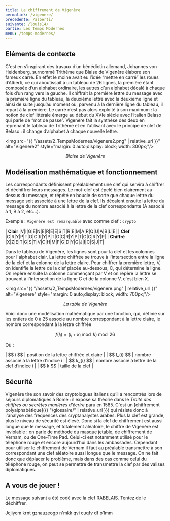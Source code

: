 ```yaml
---
title: Le chiffrement de Vigenère
permalink: /vigenere/
precedente: /alberti/
suivante: /louis14/
partie: Les Temps Modernes
menu: /temps-modernes/
---
```


## Eléments de contexte

C'est en s’inspirant des travaux d’un bénédictin allemand, Johannes von Heidenberg, surnommé Trithème que Blaise de Vigenère élabore son fameux carré. En effet le moine avait eu l’idée “mettre en carré” les roues d’Alberti, ce qui aboutissait à un tableau de 26 lignes, la première étant composée d’un alphabet ordinaire, les autres d’un alphabet décalé à chaque fois d’un rang vers la gauche. Il chiffrait la première lettre du message avec la première ligne du tableau, la deuxième lettre avec la deuxième ligne et ainsi de suite jusqu’au moment où, parvenu à la dernière ligne du tableau, il repart à la première. Le carré n’est pas alors exploité à son maximum : la notion de clef littérale émerge au début du XVIe siècle avec l’italien Belaso qui parle de “mot de passe”. Vigenère fait la synthèse des deux en reprenant le tableau de Trithème et en l’utilisant avec le principe de clef de Belaso : il change d’alphabet à chaque nouvelle lettre. 

<img src="{{ "/assets/2_TempsModernes/vigenere2.png" | relative_url }}" alt="Vigenere2" style="margin: 0 auto;display: block; width: 300px;"/>
<p align="center"> <em>Blaise de Vigenère</em> </p>

## Modélisation mathématique et fonctionnement

Les correspondants définissent préalablement une clef qui servira à chiffrer et déchiffrer leurs messages. Le mot-clef est épelé bien clairement au-dessus du message, et répété en boucle de sorte que chaque lettre du message soit associée à une lettre de la clef. Ils décalent ensuite la lettre du message du nombre associé à la lettre de la clef correspondante (A associé à 1, B à 2, etc…).

Exemple : `Vigenère est remarquable` avec comme clef : `crypto`


| **Clair**   |V|I|G|E|N|E|R|E|E|S|T|R|E|M|A|R|Q|U|A|B|L|E|
| **Clef**     |C|R|Y|P|T|O|C|R|Y|P|T|O|C|R|Y|P|T|O|C|R|Y|P|
| **Chiffré** |X|Z|E|T|G|S|T|V|C|H|M|F|G|D|Y|G|J|I|C|S|J|T|

Dans le tableau de Vigenère, les lignes sont pour la clef et les colonnes pour l'alphabet clair. La lettre chiffrée se trouve à l'intersection entre la ligne de la clef et la colonne de la lettre claire. Pour chiffrer la première lettre, V, on identifie la lettre de la clef placée au-dessous, C, qui détermine la ligne. On repère ensuite la colonne commençant par V et on repère la lettre se trouvant à l'intersection de la ligne C et de la colonne V, c'est bien X.

<img src="{{ "/assets/2_TempsModernes/vigenere.png" | relative_url }}" alt="Vigenere" style="margin: 0 auto;display: block; width: 700px;"/>
<p align="center"> <em>La table de Vigenère</em> </p>

Voici donc une modélisation mathématique par une fonction, qui, définie sur les entiers de 0 à 25 associe au nombre correspondant à la lettre claire, le nombre correspondant à la lettre chiffrée

$$ f(l_{i}) = (l_{i} + k_{i} \bmod k) \bmod 26 $$

Où :

| \$$ i $$ | position de la lettre chiffrée et claire |
| \$$ l_{i} $$ | nombre associé à la lettre d'indice i |
| \$$ k_{i} $$  |  nombre associé à lettre de la clef d’indice i |
| \$$ k $$ | taille de la clef |

## Sécurité

Vigenère tire son savoir des cryptologues italiens qu’il a rencontrés lors de séjours diplomatiques à Rome : il expose sa théorie dans le *Traité des chiffres ou secrètes manières d’écrire* paru en 1585. C'est un [chiffrement polyalphabétique]({{ "/glossaire/" | relative_url }}) qui résiste donc à l'analyse des fréquences des cryptanalystes arabes. Plus la clef est grande, plus le niveau de sécurité est élevé. Donc si la clef de chiffrement est aussi longue que le message, et totalement aléatoire, le chiffre de Vigenère est inviolable : on parle de méthode du masque jetable, de chiffrement de Vernam, ou de One-Time Pad. Celui-ci est notamment utilisé pour le téléphone rouge et encore aujourd’hui dans les ambassades. Cependant pour utiliser le chiffrement de Vernam il faut au préalable transmettre à son correspondant une clef aléatoire aussi longue que le message. On ne fait donc que déplacer le problème, mais dans des cas comme celui du téléphone rouge, on peut se permettre de transmettre la clef par des valises diplomatiques.

## A vous de jouer !

Le message suivant a été codé avec la clef RABELAIS. Tentez de le déchiffrer.

Jcjiycm krnt gznauzeogp n'mkk qvi cuqfv df p'lmm
